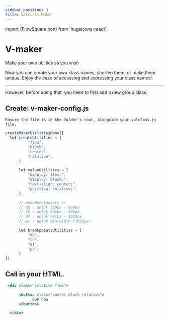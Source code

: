 ```yaml
---
sidebar_position: 3
title: Valclass Maker
---
```



import {FlowSquareIcon} from 'hugeicons-react';

# V-maker <FlowSquareIcon className='icon' />

Make your own utilities as you wish

Now you can create your own class names, shorten them, or make them unique. Enjoy the ease of accessing and expressing your class names!

---

However, before doing that, you need to first add a new group class.

## Create: v-maker-config.js

`Ensure the file is in the folder's root, alongside your valclass.js file.`

```jsx title="v-maker-config.js"
createMakerUtilitiesName({
  let createUtilities = [
          "flex",
          "block",
          "center",
          "relative",
      ]

      let valueUtilities = [
          "display: flex;",
          "display: block;",
          "text-align: center;",
          "position: relative;",
      ],

      // menuBreakpoints => 
      // mb : untuk 320px - 600px 
      // tb : untuk 601px - 900px 
      // df : untuk 901px - 1920px 
      // pc : untuk min-width (1921px) 

      let breakpointsUtilities = [
          "mb",
          "tb",
          "df",
          "pc",
      ]
})
```

## Call in your HTML.

``` jsx title="index.html"
 <div class="relative flex">

      <button class="center block relative">
            Buy now
      </button>

  </div>
```